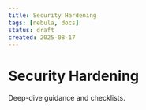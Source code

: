 ```yaml
---
title: Security Hardening
tags: [nebula, docs]
status: draft
created: 2025-08-17
---
```


# Security Hardening

Deep-dive guidance and checklists.
